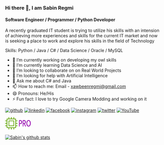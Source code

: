 ### Hi there 👋, I am Sabin Regmi
#### Software Engineer / Programmer / Python Developer
A recently graduated IT student is trying to utilize his skills with an intension of achieving more experiences and skills for the current IT market and now is seeking a place to work and explore his skills in the field of Technology

Skills: Python / Java / C# / Data Science / Oracle / MySQL 

- 🔭 I’m currently working on developing my owl skills 
- 🌱 I’m currently learning Data Science and AI 
- 👯 I’m looking to collaborate on on Real World Projects 
- 🤔 I’m looking for help with Artificial Intelligence 
- 💬 Ask me about C# and Java 
- 📫 How to reach me: Email - xawbeenregmi@gmail.com 
- 😄 Pronouns: He/His 
- ⚡ Fun fact: I love to try Google Camera Modding and working on it 


[<img src='https://cdn.jsdelivr.net/npm/simple-icons@3.0.1/icons/github.svg' alt='github' height='40'>](https://github.com/https://github.com/xawbeenregmi)  [<img src='https://cdn.jsdelivr.net/npm/simple-icons@3.0.1/icons/linkedin.svg' alt='linkedin' height='40'>](https://www.linkedin.com/in/xawbeenregmi//)  [<img src='https://cdn.jsdelivr.net/npm/simple-icons@3.0.1/icons/facebook.svg' alt='facebook' height='40'>](https://www.facebook.com/xawbeenregmi1996/)  [<img src='https://cdn.jsdelivr.net/npm/simple-icons@3.0.1/icons/instagram.svg' alt='instagram' height='40'>](https://www.instagram.com/xawbeenregmi/?hl=en/)  [<img src='https://cdn.jsdelivr.net/npm/simple-icons@3.0.1/icons/twitter.svg' alt='twitter' height='40'>](https://twitter.com/RegmiXawbeen)  [<img src='https://cdn.jsdelivr.net/npm/simple-icons@3.0.1/icons/youtube.svg' alt='YouTube' height='40'>](https://www.youtube.com/channel/UCDhLP1K9BQMESxyl-6aFKjQ?view_as=subscriber)  

<a href='https://docs.github.com/en/developers'><img src='https://raw.githubusercontent.com/acervenky/animated-github-badges/master/assets/devbadge.gif' width='40' height='40'></a> <a href='https://github.com/pricing'><img src='https://raw.githubusercontent.com/acervenky/animated-github-badges/master/assets/pro.gif' width='40' height='40'></a>

[![Sabin's github stats](https://github-readme-stats.vercel.app/api?username=xawbeenregmi)](https://github.com/anuraghazra/github-readme-stats)

